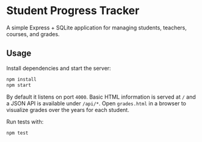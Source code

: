 # Student Progress Tracker

A simple Express + SQLite application for managing students, teachers, courses, and grades.

## Usage

Install dependencies and start the server:

```bash
npm install
npm start
```

By default it listens on port `4000`. Basic HTML information is served at `/` and a JSON API is available under `/api/*`.
Open `grades.html` in a browser to visualize grades over the years for each student.

Run tests with:

```bash
npm test
```
